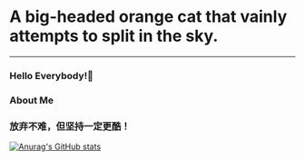 # A big-headed orange cat that vainly attempts to split in the sky.

---

### Hello Everybody!👋

### About Me


### 放弃不难，但坚持一定更酷！ 

[![Anurag's GitHub stats](https://github-readme-stats.vercel.app/api?username=Jackey-Marine&count_private=true&show_icons=true&theme=dark)](https://github.com/anuraghazra/github-readme-stats)
